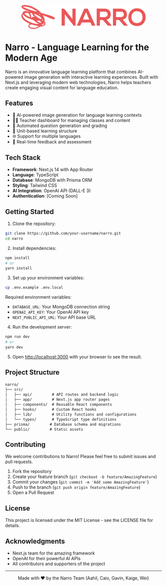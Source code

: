 <p align="center">
  <img src="public/Narro-logo.svg" alt="Narro Logo" width="400" style="background-color: white;"/>
</p>

# Narro - Language Learning for the Modern Age

Narro is an innovative language learning platform that combines AI-powered image generation with interactive learning experiences. Built with Next.js and leveraging modern web technologies, Narro helps teachers create engaging visual content for language education.

## Features

- 🎨 AI-powered image generation for language learning contexts
- 👩‍🏫 Teacher dashboard for managing classes and content
- 📝 Automated question generation and grading
- 🎯 Unit-based learning structure
- 🌐 Support for multiple languages
- 🔄 Real-time feedback and assessment

## Tech Stack

- **Framework**: Next.js 14 with App Router
- **Language**: TypeScript
- **Database**: MongoDB with Prisma ORM
- **Styling**: Tailwind CSS
- **AI Integration**: OpenAI API (DALL-E 3)
- **Authentication**: [Coming Soon]

## Getting Started

1. Clone the repository:

```bash
git clone https://github.com/your-username/narro.git
cd narro
```

2. Install dependencies:
```bash
npm install
# or
yarn install
```

3. Set up your environment variables:
```bash
cp .env.example .env.local
```

Required environment variables:
- `DATABASE_URL`: Your MongoDB connection string
- `OPENAI_API_KEY`: Your OpenAI API key
- `NEXT_PUBLIC_API_URL`: Your API base URL

4. Run the development server:
```bash
npm run dev
# or
yarn dev
```

5. Open [http://localhost:3000](http://localhost:3000) with your browser to see the result.

## Project Structure

```
narro/
├── src/
│   ├── api/         # API routes and backend logic
│   ├── app/         # Next.js app router pages
│   ├── components/  # Reusable React components
│   ├── hooks/       # Custom React hooks
│   ├── lib/         # Utility functions and configurations
│   └── types/       # TypeScript type definitions
├── prisma/         # Database schema and migrations
└── public/         # Static assets
```

## Contributing

We welcome contributions to Narro! Please feel free to submit issues and pull requests.

1. Fork the repository
2. Create your feature branch (`git checkout -b feature/AmazingFeature`)
3. Commit your changes (`git commit -m 'Add some AmazingFeature'`)
4. Push to the branch (`git push origin feature/AmazingFeature`)
5. Open a Pull Request

## License

This project is licensed under the MIT License - see the LICENSE file for details.

## Acknowledgments

- Next.js team for the amazing framework
- OpenAI for their powerful AI APIs
- All contributors and supporters of the project

---

<p align="center">Made with ❤️ by the Narro Team (Aahil, Caio, Gavin, Kaige, Wei)</p>
